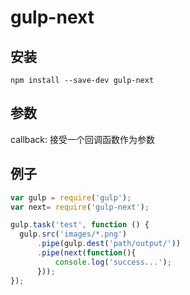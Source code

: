 #  gulp-next
## 安装
```
npm install --save-dev gulp-next
```
## 参数
callback: 接受一个回调函数作为参数
## 例子
```Javascript
var gulp = require('gulp');
var next= require('gulp-next');

gulp.task('test', function () {
  gulp.src('images/*.png')
      .pipe(gulp.dest('path/output/'))
      .pipe(next(function(){
          console.log('success...');
      }));
});
```
